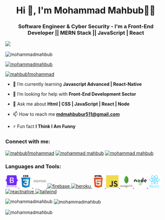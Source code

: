 



<h1 align="center">Hi 👋, I'm Mohammad Mahbub👨‍⚖️</h1>
<h3 align="center">Software Engineer & Cyber Security - I'm a Front-End Developer || MERN Stack || JavaScript | React</h3>
<img width="400" display="flex" src="https://miro.medium.com/max/1400/0*gLtDcaZCWN2iwtID" />

<p align="left"> <img src="https://komarev.com/ghpvc/?username=mohammadmahbub&label=Profile%20views&color=0e75b6&style=flat" alt="mohammadmahbub" /> </p>

<p align="left"> <a href="https://github.com/ryo-ma/github-profile-trophy"><img src="https://github-profile-trophy.vercel.app/?username=mohammadmahbub" alt="mohammadmahbub" /></a> </p>

<p align="left"> <a href="https://twitter.com/mahbub1mohammad" target="blank"><img src="https://img.shields.io/twitter/follow/mahbub1mohammad?logo=twitter&style=for-the-badge" alt="mahbub1mohammad" /></a> </p>

- 🌱 I’m currently learning **Javascript Advanced | React-Native**

- 🤝 I’m looking for help with **Front-End Development Sector**

- 💬 Ask me about **Html | CSS | JavaScript | React | Node**

- 📫 How to reach me **mdmahbubur511@gmail.com**

- ⚡ Fun fact **I Think I Am Funny**

<h3 align="left">Connect with me:</h3>
<p align="left">
<a href="https://twitter.com/mahbub1mohammad" target="blank"><img align="center" src="https://raw.githubusercontent.com/rahuldkjain/github-profile-readme-generator/master/src/images/icons/Social/twitter.svg" alt="mahbub1mohammad" height="30" width="40" /></a>
<a href="https://linkedin.com/in/mohammad mahbub" target="blank"><img align="center" src="https://raw.githubusercontent.com/rahuldkjain/github-profile-readme-generator/master/src/images/icons/Social/linked-in-alt.svg" alt="mohammad mahbub" height="30" width="40" /></a>
<a href="https://fb.com/mohammad mahbub" target="blank"><img align="center" src="https://raw.githubusercontent.com/rahuldkjain/github-profile-readme-generator/master/src/images/icons/Social/facebook.svg" alt="mohammad mahbub" height="30" width="40" /></a>
</p>

<h3 align="left">Languages and Tools:</h3>
<p align="left"> <a href="https://getbootstrap.com" target="_blank" rel="noreferrer"> <img src="https://raw.githubusercontent.com/devicons/devicon/master/icons/bootstrap/bootstrap-plain-wordmark.svg" alt="bootstrap" width="40" height="40"/> </a> <a href="https://www.w3schools.com/css/" target="_blank" rel="noreferrer"> <img src="https://raw.githubusercontent.com/devicons/devicon/master/icons/css3/css3-original-wordmark.svg" alt="css3" width="40" height="40"/> </a> <a href="https://expressjs.com" target="_blank" rel="noreferrer"> <img src="https://raw.githubusercontent.com/devicons/devicon/master/icons/express/express-original-wordmark.svg" alt="express" width="40" height="40"/> </a> <a href="https://firebase.google.com/" target="_blank" rel="noreferrer"> <img src="https://www.vectorlogo.zone/logos/firebase/firebase-icon.svg" alt="firebase" width="40" height="40"/> </a> <a href="https://heroku.com" target="_blank" rel="noreferrer"> <img src="https://www.vectorlogo.zone/logos/heroku/heroku-icon.svg" alt="heroku" width="40" height="40"/> </a> <a href="https://www.w3.org/html/" target="_blank" rel="noreferrer"> <img src="https://raw.githubusercontent.com/devicons/devicon/master/icons/html5/html5-original-wordmark.svg" alt="html5" width="40" height="40"/> </a> <a href="https://developer.mozilla.org/en-US/docs/Web/JavaScript" target="_blank" rel="noreferrer"> <img src="https://raw.githubusercontent.com/devicons/devicon/master/icons/javascript/javascript-original.svg" alt="javascript" width="40" height="40"/> </a> <a href="https://www.mongodb.com/" target="_blank" rel="noreferrer"> <img src="https://raw.githubusercontent.com/devicons/devicon/master/icons/mongodb/mongodb-original-wordmark.svg" alt="mongodb" width="40" height="40"/> </a> <a href="https://nodejs.org" target="_blank" rel="noreferrer"> <img src="https://raw.githubusercontent.com/devicons/devicon/master/icons/nodejs/nodejs-original-wordmark.svg" alt="nodejs" width="40" height="40"/> </a> <a href="https://reactjs.org/" target="_blank" rel="noreferrer"> <img src="https://raw.githubusercontent.com/devicons/devicon/master/icons/react/react-original-wordmark.svg" alt="react" width="40" height="40"/> </a> <a href="https://reactnative.dev/" target="_blank" rel="noreferrer"> <img src="https://reactnative.dev/img/header_logo.svg" alt="reactnative" width="40" height="40"/> </a> <a href="https://tailwindcss.com/" target="_blank" rel="noreferrer"> <img src="https://www.vectorlogo.zone/logos/tailwindcss/tailwindcss-icon.svg" alt="tailwind" width="40" height="40"/> </a> </p>

<p><img align="left" src="https://github-readme-stats.vercel.app/api/top-langs?username=mohammadmahbub&show_icons=true&locale=en&layout=compact" alt="mohammadmahbub" /></p>

<p>&nbsp;<img align="center" src="https://github-readme-stats.vercel.app/api?username=mohammadmahbub&show_icons=true&locale=en" alt="mohammadmahbub" /></p>

<p><img align="center" src="https://github-readme-streak-stats.herokuapp.com/?user=mohammadmahbub&" alt="mohammadmahbub" /></p>
